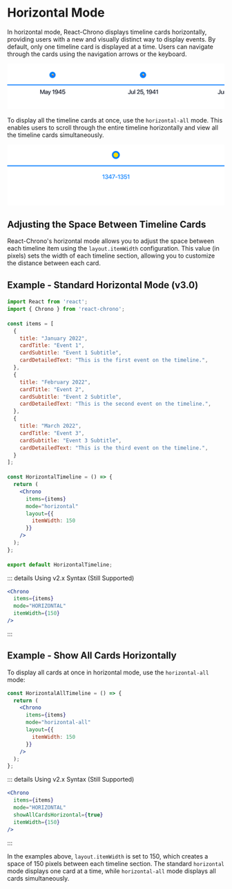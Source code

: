# Horizontal Mode

In horizontal mode, React-Chrono displays timeline cards horizontally, providing users with a new and visually distinct way to display events. By default, only one timeline card is displayed at a time. Users can navigate through the cards using the navigation arrows or the keyboard.

![horizontal-mode](horizontal-mode.png)

To display all the timeline cards at once, use the `horizontal-all` mode. This enables users to scroll through the entire timeline horizontally and view all the timeline cards simultaneously.

![horizontal-all](horizontal-all.png)

## Adjusting the Space Between Timeline Cards

React-Chrono's horizontal mode allows you to adjust the space between each timeline item using the `layout.itemWidth` configuration. This value (in pixels) sets the width of each timeline section, allowing you to customize the distance between each card.

## Example - Standard Horizontal Mode (v3.0)

```jsx
import React from 'react';
import { Chrono } from 'react-chrono';

const items = [
  {
    title: "January 2022",
    cardTitle: "Event 1",
    cardSubtitle: "Event 1 Subtitle",
    cardDetailedText: "This is the first event on the timeline.",
  },
  {
    title: "February 2022",
    cardTitle: "Event 2",
    cardSubtitle: "Event 2 Subtitle",
    cardDetailedText: "This is the second event on the timeline.",
  },
  {
    title: "March 2022",
    cardTitle: "Event 3",
    cardSubtitle: "Event 3 Subtitle",
    cardDetailedText: "This is the third event on the timeline.",
  }
];

const HorizontalTimeline = () => {
  return (
    <Chrono
      items={items}
      mode="horizontal"
      layout={{
        itemWidth: 150
      }}
    />
  );
};

export default HorizontalTimeline;
```

::: details Using v2.x Syntax (Still Supported)
```jsx
<Chrono
  items={items}
  mode="HORIZONTAL"
  itemWidth={150}
/>
```
:::

## Example - Show All Cards Horizontally

To display all cards at once in horizontal mode, use the `horizontal-all` mode:

```jsx
const HorizontalAllTimeline = () => {
  return (
    <Chrono
      items={items}
      mode="horizontal-all"
      layout={{
        itemWidth: 150
      }}
    />
  );
};
```

::: details Using v2.x Syntax (Still Supported)
```jsx
<Chrono
  items={items}
  mode="HORIZONTAL"
  showAllCardsHorizontal={true}
  itemWidth={150}
/>
```
:::

In the examples above, `layout.itemWidth` is set to 150, which creates a space of 150 pixels between each timeline section. The standard `horizontal` mode displays one card at a time, while `horizontal-all` mode displays all cards simultaneously.
